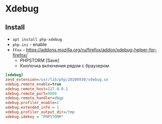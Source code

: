 # Xdebug

## Install
* `apt install php-xdebug`
* `php.ini` - enable
* `FFox` - https://addons.mozilla.org/ru/firefox/addon/xdebug-helper-for-firefox/
  - PHPSTORM [Save]
  - Кнопочка включения рядом с браузером

```ini
[xdebug]
zend_extension=/usr/lib/php/20200930/xdebug.so
xdebug.remote_enable=true
xdebug.remote_host=127.0.0.1
xdebug.remote_port=9000
xdebug.remote_handler=dbgp
xdebug.profiler_enable=1
xdebug.extended_info = 1
xdebug.profiler_output_dir=/tmp
xdebug.idekey = "PHPSTORM"
```
